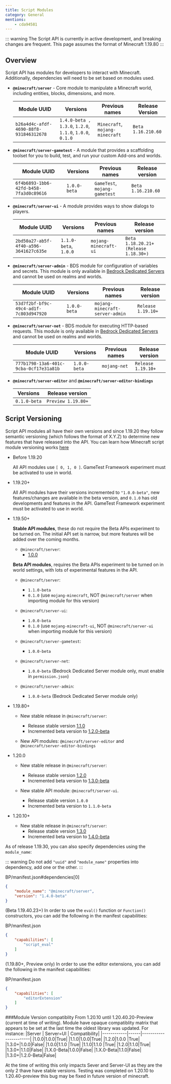 ```yaml
---
title: Script Modules
category: General
mentions:
    - cda94581
---
```


::: warning
The Script API is currently in active development, and breaking changes are frequent. This page assumes the format of Minecraft 1.19.80
:::

## Overview

Script API has modules for developers to interact with Minecraft. Additionally, dependencies will need to be set based on modules used.

-   **`@minecraft/server`** - Core module to manipulate a Minecraft world, including entities, blocks, dimensions, and more.

    | Module UUID                            | Versions                                         | Previous names                  | Release Version    |
    | -------------------------------------- | ------------------------------------------------ | ------------------------------- | ------------------ |
    | `b26a4d4c-afdf-4690-88f8-931846312678` | `1.4.0-beta , 1.3.0`, `1.2.0`, `1.1.0`, `1.0.0`, `0.1.0` | `Minecraft`, `mojang-minecraft` | `Beta 1.16.210.60` |

-   **`@minecraft/server-gametest`** - A module that provides a scaffolding toolset for you to build, test, and run your custom Add-ons and worlds.

    | Module UUID                            | Versions     | Previous names                | Release version    |
    | -------------------------------------- | ------------ | ----------------------------- | ------------------ |
    | `6f4b6893-1bb6-42fd-b458-7fa3d0c89616` | `1.0.0-beta` | `GameTest`, `mojang-gametest` | `Beta 1.16.210.60` |

-   **`@minecraft/server-ui`** - A module provides ways to show dialogs to players.

    | Module UUID                            | Versions              | Previous names        | Release version                       |
    | -------------------------------------- | --------------------- | --------------------- | ------------------------------------- |
    | `2bd50a27-ab5f-4f40-a596-3641627c635e` | `1.1.0-beta`, `1.0.0` | `mojang-minecraft-ui` | `Beta 1.18.20.21+ (Release 1.18.30+)` |

-   **`@minecraft/server-admin`** - BDS module for configuration of variables and secrets. This module is only available in [Bedrock Dedicated Servers](https://www.minecraft.net/en-us/download/server/bedrock) and cannot be used on realms and worlds.

    | Module UUID                            | Versions     | Previous names                  | Release version    |
    | -------------------------------------- | ------------ | ------------------------------- | ------------------ |
    | `53d7f2bf-bf9c-49c4-ad1f-7c803d947920` | `1.0.0-beta` | `mojang-minecraft-server-admin` | `Release 1.19.10+` |

-   **`@minecraft/server-net`** - BDS module for executing HTTP-based requests. This module is only available in [Bedrock Dedicated Servers](https://www.minecraft.net/en-us/download/server/bedrock) and cannot be used on realms and worlds.

    | Module UUID                            | Versions     | Previous names | Release version    |
    | -------------------------------------- | ------------ | -------------- | ------------------ |
    | `777b1798-13a6-401c-9cba-0cf17e31a81b` | `1.0.0-beta` | `mojang-net`   | `Release 1.19.10+` |

-   **`@minecraft/server-editor`** and **`@minecraft/server-editor-bindings`**

    | Versions     | Release version    |
    | ------------ | ------------------ |
    | `0.1.0-beta` | `Preview 1.19.80+` |

## Script Versioning

Script API modules all have their own versions and since 1.19.20 they follow semantic versioning (which follows the format of X.Y.Z) to determine new features that have released into the API. You can learn how Minecraft script module versioning works [here](https://learn.microsoft.com/en-us/minecraft/creator/documents/scriptversioning)

-   Before 1.19.20

    All API modules use `[ 0, 1, 0 ]`. GameTest Framework experiment must be activated to use in world.

-   1.19.20+

    All API modules have their versions incremented to `"1.0.0-beta"`, new features/changes are available in the beta version, and `0.1.0` has old developments and features in the API. GameTest Framework experiment must be activated to use in world.

-   1.19.50+

    **Stable API modules**, these do not require the Beta APIs experiment to be turned on. The initial API set is narrow, but more features will be added over the coming months.

    -   `@minecraft/server`:
        -   [1.0.0](https://stirante.com/script/server/1.0.0/)

    **Beta API modules**, requires the Beta APIs experiment to be turned on in world settings, with lots of experimental features in the API.

    -   `@minecraft/server`:

        -   `1.1.0-beta`
        -   `0.1.0` (use `mojang-minecraft`, NOT `@minecraft/server` when importing module for this version)

    -   `@minecraft/server-ui`:
        -   `1.0.0-beta`
        -   `0.1.0` (use `mojang-minecraft-ui`, NOT `@minecraft/server-ui` when importing module for this version)
    -   `@minecraft/server-gametest`:

        -   `1.0.0-beta`

    -   `@minecraft/server-net`:

        -   `1.0.0-beta` (Bedrock Dedicated Server module only, must enable in `permission.json`)

    -   `@minecraft/server-admin`:
        -   `1.0.0-beta` (Bedrock Dedicated Server module only)

-   1.19.80+

    -   New stable release in `@minecraft/server`:

        -   Release stable version [1.1.0](https://stirante.com/script/server/1.1.0/)
        -   Incremented beta version to [1.2.0-beta](https://stirante.com/script/server/1.2.0-beta.1.19.80-stable/index.html)

    -   New API modules: `@minecraft/server-editor` and `@minecraft/server-editor-bindings`

-   1.20.0

    -   New stable release in `@minecraft/server`:

        -   Release stable version [1.2.0](https://stirante.com/script/server/1.2.0/)
        -   Incremented beta version to [1.3.0-beta](https://stirante.com/script/server/1.3.0-beta.1.20.0-stable/index.html)

    -   New stable API module: `@minecraft/server-ui`.

        -   Release stable version `1.0.0`
        -   Incremented beta version to `1.1.0-beta`
-   1.20.10+
    -   New stable release in `@minecraft/server`:
        -   Release stable version [1.3.0](https://stirante.com/script/server/1.3.0/)
        -   Incremented beta version to [1.4.0-beta](https://stirante.com/script/server/1.4.0-beta.1.20.10-stable/index.html)

As of release 1.19.30, you can also specify dependencies using the `module_name`:

::: warning
Do not add `"uuid"` and `"module_name"` properties into dependency, add one or the other.
:::

<CodeHeader>BP/manifest.json#dependencies[0]</CodeHeader>

```json
{
	"module_name": "@minecraft/server",
	"version": "1.4.0-beta"
}
```

(Beta 1.19.40.23+) In order to use the `eval()` function or `Function()` constructors, you can add the following in the manifest capabilities:

<CodeHeader>BP/manifest.json</CodeHeader>

```json
{
	"capabilities": [
		"script_eval"
	]
}
```

(1.19.80+, Preview only) In order to use the editor extensions, you can add the following in the manifest capabilities:

<CodeHeader>BP/manifest.json</CodeHeader>

```json
{
	"capabilities": [
		"editorExtension"
	]
}
```

###Module Version compatiblity
From 1.20.10 until 1.20.40.20-Preview (current at time of writing). Module have opaque compatiblity matrix that appears to be set at the last time the oldest library was updated. For instance:
|Server        | Server=UI    |            Compatibility|
|------------|------|-----------------------|
|1.0.0|1.0.0|True|
|1.1.0|1.0.0|True|
|1.2.0|1.0.0 |True|
|1.3.0+|1.0.0|False|
|1.0.0|1.1.0 |True|
|1.1.0|1.1.0 |True|
|1.2.0|1.1.0|True|
|1.3.0+|1.1.0|False|
|1.X.0-Beta|1.0.0|False|
|1.X.0-Beta|1.1.0|False|
|1.3.0+|1.2.0-Beta|False|

At the time of writing this only impacts Sever and Server-UI as they are the only 2 thave have stable versions. Testing was completed on 1.20.10 to 1.20.40-preview this bug may be fixed in future version of minecraft.
